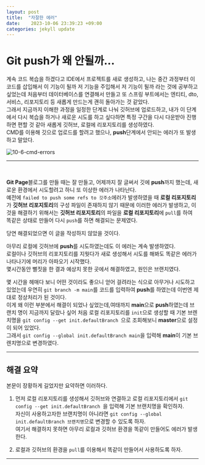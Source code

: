 ```yaml
---
layout: post
title:  "자잘한 에러" 
date:    2023-10-06 23:39:23 +09:00
categories: jekyll update
---
```


Git push가 왜 안될까...
=============

계속 코드 복습을 하겠다고 IDE에서 프로젝트를 새로 생성하고, 나는 중간 과정부터 이 코드를 삽입해서 이 기능이 될까 저 기능을 주입해서 저 기능이 될까 라는 것에 공부하고 싶었는데 처음부터 데이터베이스를 연결해서 만들고 또 스프링 부트에서는 엔티티, dto, 서비스, 리포지토리 등 새롭게 만드는게 괜히 돌아가는 것 같았다.<br>
그래서 지금까지 이해한 과정을 일정한 단계로 나눠 깃허브에 업로드하고, 내가 이 단계에서 다시 복습을 하거나 새로운 시도를 하고 싶다하면 특정 구간을 다시 다운받아 진행하면 편할 것 같아 새롭게 깃허브, 로컬에 리포지토리를 생성하였다.<br>
CMD를 이용해 깃으로 업로드를 할려고 했으나, **push**단계에서 안되는 에러가 또 발생하고 말았다.<br>

![10-6-cmd-errors](https://github.com/jiuseu/hyuntrace0915.github.io/assets/109057859/da220337-2058-42e5-aad8-2e7b639de0ab)

---------------------------------------

<br>

**Git Page**블로그를 만들 때는 잘 만들고, 어제까지 잘 글써서 깃에 **push**까지 했는데, 새로운 환경에서 시도할려고 하니 또 이상한 에러가 나타난다. <br>
예전에 ```failed to push some refs to 깃주소```에러가 발생하였을 때 **로컬 리포지토리**가 **깃허브 리포지토리**의 구성 파일이 존재하지 않기 때문에 이러한 에러가 발생하고, 이것을 해결하기 위해서는 **깃허브 리포지토리**의 파일을 **로컬 리포지토리**에 ```pull```를 하여 똑같은 상태로 만들어 다시 ```push```를 하면 해결되는 문제였다.<br>

당연 해결되었으면 이 글을 작성하지 않았을 것이다.<br>

아무리 로컬에 깃허브에 **push**를 시도하였는데도 이 에러는 계속 발생하였다. <br>
로컬이나 깃허브의 리포지토리를 지웟다가 새로 생성해서 시도를 해봐도 똑같은 에러가 나타나기에 머리가 아파오기 시작했다.<br>
몇시간동안 뻘짓을 한 결과 예상치 못한 곳에서 해결하였고, 원인은 브랜치였다.<br>

몇 시간을 헤매다 보니 어떤 것이라도 좋으니 얻어 걸려라는 식으로 아무거나 시도하고 있었는데 우연히 ```git branch -m main```를 코드를 입력하여 **push**를 하였는데 이번엔 제대로 정상처리가 된 것이다.<br>
이게 왜 이런 부분에서 해결이 되었나 싶었는데,여태까지 **main**으로 **push**하였는데 브랜치 명이 지금까지 달랐나 싶어 처음 로컬 리포지토리를  ```init```으로 생성할 때 기본 브렌치명을 ```git config --get init.defaultBranch ```으로 조회해보니 **master**으로 설정이 되어 있었다.<br>
그래서 ```git config --global init.defaultBranch main```을 입력해 **main**이 기본 브렌치명으로 변경하였다.

---------------------------------------

해결 요약
-------------

본문이 장황하게 길었지만 요약하면 이러하다.

1. 먼저 로컬 리포지토리를 생성해서 깃허브와 연결하고 로컬 리포지토리에서 ```git config --get init.defaultBranch ```을 입력해 기본 브랜치명을 확인하자.<br>
자신이 사용하고자한 브랜치명이 아니라면 ```git config --global init.defaultBranch 브랜치명```으로 변경할 수 있도록 하자. <br>
여기서 해결하지 못하면 아무리 로컬과 깃허브 환경을 똑같이 만들어도 에러가 발생한다.

2. 로컬과 깃허브의 환경을 ```pull```를 이용해서 똑같이 만들어서 사용하도록 하자. 

---------------------------------------




[jekyll-docs]: https://jekyllrb.com/docs/home
[jekyll-gh]:   https://github.com/jekyll/jekyll
[jekyll-talk]: https://talk.jekyllrb.com/
